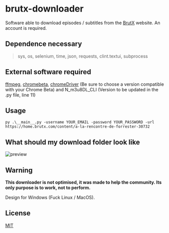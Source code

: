 # brutx-downloader

Software able to download episodes / subtitles from the [BrutX](https://www.brutx.com/) website. An account is required.

## Dependence necessary

> sys, os, selenium, time, json, requests, clint.textui, subprocess

## External software required

[ffmpeg](https://www.ffmpeg.org/download.html), [chromebeta](https://www.google.com/intl/fr/chrome/beta/), [chromeDriver](https://chromedriver.chromium.org/) (Be sure to choose a version compatible with your Chrome Beta) and N_m3u8DL_CLI (Version to be updated in the .py file, line 11)

## Usage

```py .\__main__.py -username YOUR_EMAIL -password YOUR_PASSWORD -url https://home.brutx.com/content/a-la-rencontre-de-forrester-30732 ```

## What should my download folder look like
![preview](https://i.fiery.me/mFCYC.png)

## Warning
**This downloader is not optimised, it was made to help the community. Its only purpose is to work, not to perform.**

Design for Windows (Fuck Linux / MacOS).

## License
[MIT](https://choosealicense.com/licenses/mit/)
